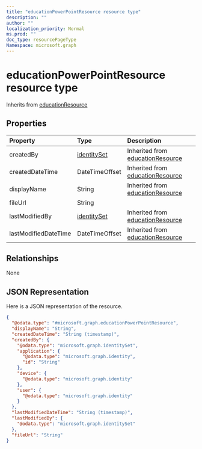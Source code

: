 ```yaml
---
title: "educationPowerPointResource resource type"
description: ""
author: ""
localization_priority: Normal
ms.prod: ""
doc_type: resourcePageType
Namespace: microsoft.graph
---
```



# educationPowerPointResource resource type




Inherits from [educationResource](../resources/educationResource.md)

## Properties
|Property|Type|Description|
|:---|:---|:---|
|createdBy|[identitySet](../resources/identitySet.md)| Inherited from [educationResource](../resources/educationResource.md)|
|createdDateTime|DateTimeOffset| Inherited from [educationResource](../resources/educationResource.md)|
|displayName|String| Inherited from [educationResource](../resources/educationResource.md)|
|fileUrl|String||
|lastModifiedBy|[identitySet](../resources/identitySet.md)| Inherited from [educationResource](../resources/educationResource.md)|
|lastModifiedDateTime|DateTimeOffset| Inherited from [educationResource](../resources/educationResource.md)|

## Relationships
None

## JSON Representation
Here is a JSON representation of the resource.
<!-- {
  "blockType": "resource",
  "@odata.type": "microsoft.graph.educationPowerPointResource"
}
-->
``` json
{
  "@odata.type": "#microsoft.graph.educationPowerPointResource",
  "displayName": "String",
  "createdDateTime": "String (timestamp)",
  "createdBy": {
    "@odata.type": "microsoft.graph.identitySet",
    "application": {
      "@odata.type": "microsoft.graph.identity",
      "id": "String"
    },
    "device": {
      "@odata.type": "microsoft.graph.identity"
    },
    "user": {
      "@odata.type": "microsoft.graph.identity"
    }
  },
  "lastModifiedDateTime": "String (timestamp)",
  "lastModifiedBy": {
    "@odata.type": "microsoft.graph.identitySet"
  },
  "fileUrl": "String"
}
```

